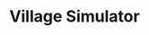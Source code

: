 ---
title: Village Simulator
layout: game
categories: gamejam
type: gamejam

# Project Overview
heading: "Maintain and take care of a village."
summary: "Village Simulator is a.. well you guessed it, it's a village simulator! This was designed around the theme 'Start with nothing' <small>(Ludum Dare 45)</small>"

# Media
icon: "https://am3pap005files.storage.live.com/y4mp-VRwU39jTvnSuAwTCNwsvjx-BOKq3rQJzqsHnR1HtcmKFmOqEBqEI3XTRgZ_3GBOSWCZi0B00Xjg86MnXEmkL2tb8LBgIXfEp-3ttDeuId7iiLLzc-Z5ZeaKIEmEtYireKNKPJG3oJISTb9hclRQ9rpENChneUCgY00wxiUgXErLexcZDYl_5t3cHt_d30P?width=1920&height=1634&cropmode=none"
showreel: "https://onedrive.live.com/download?resid=9594E849DC7FC39E!61450&authkey=!AGVo-5w2fV13r0U"

# Game Embed
isgameembed: true
gameembed: "https://itch.io/embed-upload/3491873"
widgetembed: "https://itch.io/embed/495885"

# Project Details
status: "Done"
duration: "72 Hours"
dates: "October 2019"
tools:
  - Unity
  - Photoshop
roles:
  - Programming
  - Design
  - UI
credits:
  - Amy Elliott
  - Joe Shanahan
repo: ""
statslink: ""
itch: "https://horsehead.itch.io/village-simulation-game"
---